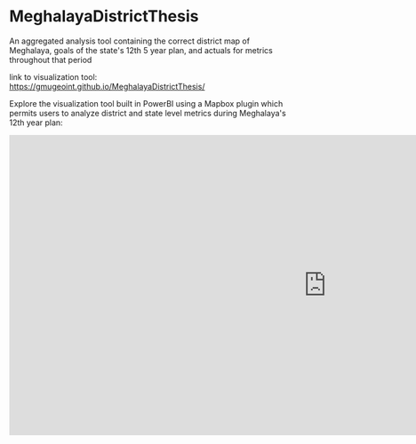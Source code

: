 # MeghalayaDistrictThesis
An aggregated analysis tool containing the correct district map of Meghalaya, goals of the state's 12th 5 year plan, and actuals for metrics throughout that period

link to visualization tool: https://gmugeoint.github.io/MeghalayaDistrictThesis/

Explore the visualization tool built in PowerBI using a Mapbox plugin which permits users to analyze district and state level metrics during Meghalaya's 12th year plan: 
<iframe width="1140" height="541.25" src="https://app.powerbi.com/reportEmbed?reportId=16670863-ffdd-4c1f-9a59-7f3263652084&autoAuth=true&ctid=d73a39db-6eda-495d-8000-7579f56d68b7&config=eyJjbHVzdGVyVXJsIjoiaHR0cHM6Ly93YWJpLXVzLW5vcnRoLWNlbnRyYWwtcmVkaXJlY3QuYW5hbHlzaXMud2luZG93cy5uZXQvIn0%3D" frameborder="0" allowFullScreen="true"></iframe>
